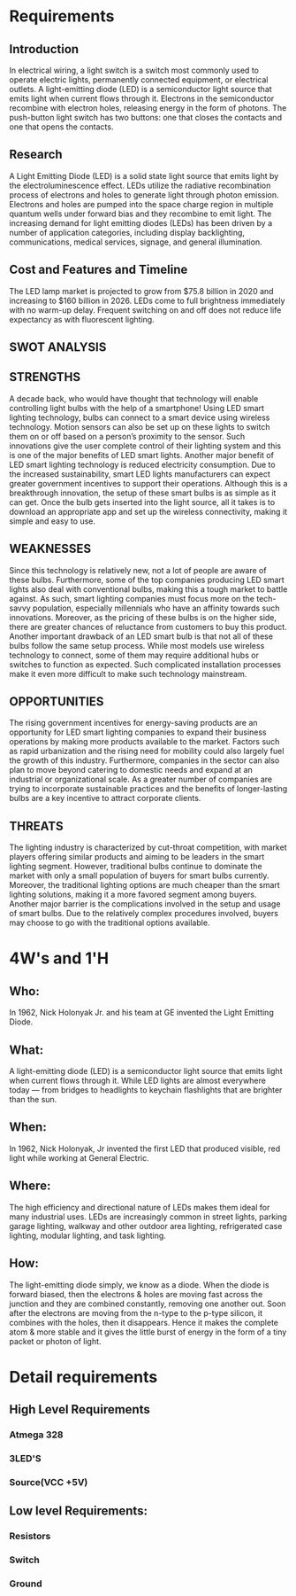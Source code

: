 # Requirements

## Introduction 
In electrical wiring, a light switch is a switch most commonly used to operate electric lights, permanently connected equipment, or electrical outlets.
A light-emitting diode (LED) is a semiconductor light source that emits light when current flows through it. Electrons in the semiconductor recombine with electron holes, releasing energy in the form of photons.
The push-button light switch has two buttons: one that closes the contacts and one that opens the contacts.


## Research
A Light Emitting Diode (LED) is a solid state light source that emits light by the electroluminescence effect. LEDs utilize the radiative recombination process of electrons and holes to generate light through photon emission. Electrons and holes are pumped into the space charge region in multiple quantum wells under forward bias and they recombine to emit light.
The increasing demand for light emitting diodes (LEDs) has been driven by a number of application categories, including display backlighting, communications, medical services, signage, and general illumination.

## Cost and Features and Timeline

The LED lamp market is projected to grow from $75.8 billion in 2020 and increasing to $160 billion in 2026.
LEDs come to full brightness immediately with no warm-up delay. Frequent switching on and off does not reduce life expectancy as with fluorescent lighting.
## SWOT ANALYSIS

## STRENGTHS 
A decade back, who would have thought that technology will enable controlling light bulbs with the help of a smartphone! Using LED smart lighting technology, bulbs can connect to a smart device using wireless technology. Motion sensors can also be set up on these lights to switch them on or off based on a person’s proximity to the sensor. Such innovations give the user complete control of their lighting system and this is one of the major benefits of LED smart lights. Another major benefit of LED smart lighting technology is reduced electricity consumption. Due to the increased sustainability, smart LED lights manufacturers can expect greater government incentives to support their operations. Although this is a breakthrough innovation, the setup of these smart bulbs is as simple as it can get. Once the bulb gets inserted into the light source, all it takes is to download an appropriate app and set up the wireless connectivity, making it simple and easy to use.
## WEAKNESSES
Since this technology is relatively new, not a lot of people are aware of these bulbs. Furthermore, some of the top companies producing LED smart lights also deal with conventional bulbs, making this a tough market to battle against.  As such, smart lighting companies must focus more on the tech-savvy population, especially millennials who have an affinity towards such innovations. Moreover, as the pricing of these bulbs is on the higher side, there are greater chances of reluctance from customers to buy this product. Another important drawback of an LED smart bulb is that not all of these bulbs follow the same setup process. While most models use wireless technology to connect, some of them may require additional hubs or switches to function as expected. Such complicated installation processes make it even more difficult to make such technology mainstream.
## OPPORTUNITIES
The rising government incentives for energy-saving products are an opportunity for LED smart lighting companies to expand their business operations by making more products available to the market. Factors such as rapid urbanization and the rising need for mobility could also largely fuel the growth of this industry. Furthermore, companies in the sector can also plan to move beyond catering to domestic needs and expand at an industrial or organizational scale. As a greater number of companies are trying to incorporate sustainable practices and the benefits of longer-lasting bulbs are a key incentive to attract corporate clients.
## THREATS 
The lighting industry is characterized by cut-throat competition, with market players offering similar products and aiming to be leaders in the smart lighting segment. However, traditional bulbs continue to dominate the market with only a small population of buyers for smart bulbs currently. Moreover, the traditional lighting options are much cheaper than the smart lighting solutions, making it a more favored segment among buyers. Another major barrier is the complications involved in the setup and usage of smart bulbs. Due to the relatively complex procedures involved, buyers may choose to go with the traditional options available.


# 4W's and 1'H
## Who:  
In 1962, Nick Holonyak Jr. and his team at GE invented the Light Emitting Diode.
## What:
A light-emitting diode (LED) is a semiconductor light source that emits light when current flows through it. While LED lights are almost everywhere today — from bridges to headlights to keychain flashlights that are brighter than the sun.
## When:
In 1962, Nick Holonyak, Jr invented the first LED that produced visible, red light while working at General Electric.
## Where:
The high efficiency and directional nature of LEDs makes them ideal for many industrial uses. LEDs are increasingly common in street lights, parking garage lighting, walkway and other outdoor area lighting, refrigerated case lighting, modular lighting, and task lighting.
## How:
The light-emitting diode simply, we know as a diode. When the diode is forward biased, then the electrons & holes are moving fast across the junction and they are combined constantly, removing one another out. Soon after the electrons are moving from the n-type to the p-type silicon, it combines with the holes, then it disappears. Hence it makes the complete atom & more stable and it gives the little burst of energy in the form of a tiny packet or photon of light.
# Detail requirements
## High Level Requirements
### Atmega 328
### 3LED'S
### Source(VCC +5V)

##  Low level Requirements:
### Resistors
### Switch
### Ground
